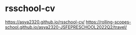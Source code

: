 # rsschool-cv
https://asya2320.github.io/rsschool-cv/
https://rolling-scopes-school.github.io/asya2320-JSFEPRESCHOOL2022Q2/travel/
